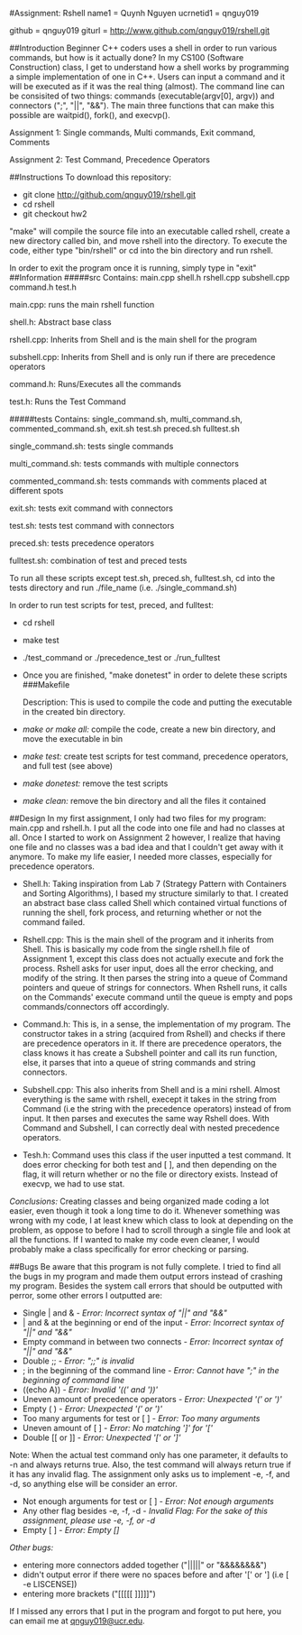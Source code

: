 #Assignment: Rshell
name1 = Quynh Nguyen
ucrnetid1 = qnguy019

github = qnguy019
giturl = http://www.github.com/qnguy019/rshell.git

##Introduction
Beginner C++ coders uses a shell in order to run various commands, but how is it actually done? In my CS100 (Software Construction) class, I get to understand how a shell works by programming a simple implementation of one in C++. Users can input a command and it will be executed as if it was the real thing (almost). The command line can be consisited of two things: commands (executable(argv[0], argv)) and connectors (";", "||", "&&"). The main three functions that can make this possible are waitpid(), fork(), and execvp().

Assignment 1: Single commands, Multi commands, Exit command, Comments

Assignment 2: Test Command, Precedence Operators

##Instructions
To download this repository:

- git clone http://github.com/qnguy019/rshell.git
- cd rshell
- git checkout hw2

"make" will compile the source file into an executable called rshell, create a new directory called bin, and move rshell into the directory. To execute the code, either type "bin/rshell" or cd into the bin directory and run rshell. 

In order to exit the program once it is running, simply type in "exit"
##Information
#####src
Contains: main.cpp shell.h rshell.cpp subshell.cpp command.h test.h

main.cpp: runs the main rshell function

shell.h: Abstract base class

rshell.cpp: Inherits from Shell and is the main shell for the program

subshell.cpp: Inherits from Shell and is only run if there are precedence operators

command.h: Runs/Executes all the commands

test.h: Runs the Test Command

#####tests
Contains: single_command.sh, multi_command.sh, commented_command.sh, exit.sh test.sh preced.sh fulltest.sh

single_command.sh: tests single commands

multi_command.sh: tests commands with multiple connectors

commented_command.sh: tests commands with comments placed at different spots

exit.sh: tests exit command with connectors

test.sh: tests test command with connectors

preced.sh: tests precedence operators 

fulltest.sh: combination of test and preced tests

To run all these scripts except test.sh, preced.sh, fulltest.sh, cd into the tests directory and run ./file_name (i.e. ./single_command.sh)

In order to run test scripts for test, preced, and fulltest:

- cd rshell
- make test
- ./test_command or ./precedence_test or ./run_fulltest
- Once you are finished, "make donetest" in order to delete these scripts
###Makefile

   Description: This is used to compile the code and putting the executable in the created bin directory.
- _make or make all:_ compile the code, create a new bin directory, and move the executable in bin
- _make test:_ create test scripts for test command, precedence operators, and full test (see above)
- _make donetest:_ remove the test scripts
- _make clean:_ remove the bin directory and all the files it contained

##Design
In my first assignment, I only had two files for my program: main.cpp and rshell.h. I put all the code into one file and had no classes at all. Once I started to work on Assignment 2 however, I realize that having one file and no classes was a bad idea and that I couldn't get away with it anymore. To make my life easier, I needed more classes, especially for precedence operators. 

- Shell.h: Taking inspiration from Lab 7 (Strategy Pattern with Containers and Sorting Algorithms), I based my structure similarly to that. I created an abstract base class called Shell which contained virtual functions of running the shell, fork process, and returning whether or not the command failed. 

- Rshell.cpp: This is the main shell of the program and it inherits from Shell. This is basically my code from the single rshell.h file of Assignment 1, except this class does not actually execute and fork the process. Rshell asks for user input, does all the error checking, and modify of the string. It then parses the string into a queue of Command pointers and queue of strings for connectors. When Rshell runs, it calls on the Commands' execute command until the queue is empty and pops commands/connectors off accordingly.

- Command.h: This is, in a sense, the implementation of my program. The constructor takes in a string (acquired from Rshell) and checks if there are precedence operators in it. If there are precedence operators, the class knows it has create a Subshell pointer and call its run function, else, it parses that into a queue of string commands and string connectors. 

- Subshell.cpp: This also inherits from Shell and is a mini rshell. Almost everything is the same with rshell, execept it takes in the string from Command (i.e the string with the precedence operators) instead of from input. It then parses and executes the same way Rshell does. With Command and Subshell, I can correctly deal with nested precedence operators.

- Tesh.h: Command uses this class if the user inputted a test command. It does error checking for both test and [ ], and then depending on the flag, it will return whether or no the file or directory exists. Instead of execvp, we had to use stat. 

_Conclusions:_ Creating classes and being organized made coding a lot easier, even though it took a long time to do it. Whenever something was wrong with my code, I at least knew which class to look at depending on the problem, as oppose to before I had to scroll through a single file and look at all the functions. If I wanted to make my code even cleaner, I would probably make a class specifically for error checking or parsing. 

##Bugs
Be aware that this program is not fully complete. I tried to find all the bugs in my program and made them output errors instead of crashing my program. Besides the system call errors that should be outputted with perror, some other errors I outputted are:

- Single | and & - _Error: Incorrect syntax of "||" and "&&"_
- | and & at the beginning or end of the input - _Error: Incorrect syntax of "||" and "&&"_ 
- Empty command in between two connects - _Error: Incorrect syntax of "||" and "&&"_ 
- Double ;; - _Error: ";;" is invalid_ 
- ; in the beginning of the command line - _Error: Cannot have ";" in the beginning of command line_
- ((echo A)) - _Error: Invalid '((' and '))'_
- Uneven amount of precedence operators - _Error: Unexpected '(' or ')'_
- Empty ( ) - _Error: Unexpected '(' or ')'_
- Too many arguments for test or [ ] - _Error: Too many arguments_
- Uneven amount of [ ] - _Error: No matching ']' for '['_
- Double [[ or ]] - _Error: Unexpected '[' or  ']'_

Note: When the actual test command only has one parameter, it defaults to -n and always returns true. Also, the test command will always return true if it has any invalid flag. The assignment only asks us to implement -e, -f, and -d, so anything else will be consider an error.

- Not enough arguments for test or [ ] - _Error: Not enough arguments_
- Any other flag besides -e, -f, -d - _Invalid Flag: For the sake of this assignment, please use -e, -f, or -d_
- Empty [ ] - _Error: Empty []_

_Other bugs:_
- entering more connectors added together ("|||||" or "&&&&&&&&")
- didn't output error if there were no spaces before and after '[' or '] (i.e [ -e LISCENSE])
- entering more brackets ("[[[[[ ]]]]]")

If I missed any errors that I put in the program and forgot to put here, you can email me at qnguy019@ucr.edu.



